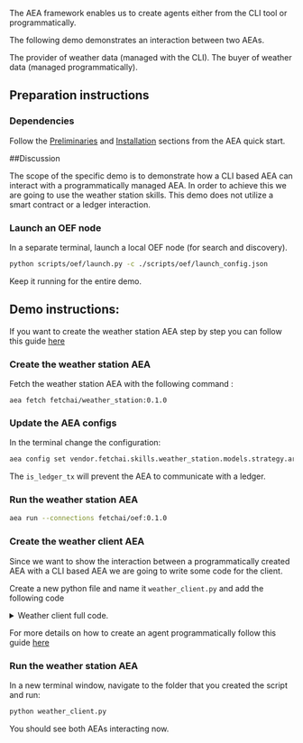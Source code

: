 The AEA framework enables us to create agents either from the CLI tool or programmatically.

The following demo demonstrates an interaction between two AEAs.

The provider of weather data (managed with the CLI).
The buyer of weather data (managed programmatically).

## Preparation instructions

### Dependencies

Follow the <a href="../quickstart/#preliminaries">Preliminaries</a> and <a href="../quickstart/#installation">Installation</a> sections from the AEA quick start.

##Discussion

The scope of the specific demo is to demonstrate how a CLI based AEA can interact with a programmatically managed AEA. In order 
to achieve this we are going to use the weather station skills. 
This demo does not utilize a smart contract or a ledger interaction. 

### Launch an OEF node

In a separate terminal, launch a local OEF node (for search and discovery).
``` bash
python scripts/oef/launch.py -c ./scripts/oef/launch_config.json
```

Keep it running for the entire demo.

## Demo instructions:

If you want to create the weather station AEA step by step you can follow this guide <a href='/weather-skills/'>here</a>

### Create the weather station AEA

Fetch the weather station AEA with the following command :

`aea fetch fetchai/weather_station:0.1.0`

### Update the AEA configs

In the terminal change the configuration:
```bash
aea config set vendor.fetchai.skills.weather_station.models.strategy.args.is_ledger_tx False --type bool
```
The `is_ledger_tx` will prevent the AEA to communicate with a ledger.

### Run the weather station AEA
```bash
aea run --connections fetchai/oef:0.1.0
```

### Create the weather client AEA

Since we want to show the interaction between a programmatically created AEA with a CLI based AEA we are going to write some code for the client.

Create a new python file and name it `weather_client.py` and add the following code

<details><summary>Weather client full code.</summary>

```python
import logging
import os
import time
from threading import Thread
from typing import cast

import yaml

from aea import AEA_DIR
from aea.aea import AEA
from aea.configurations.base import ProtocolConfig, PublicId
from aea.crypto.fetchai import FETCHAI
from aea.crypto.helpers import FETCHAI_PRIVATE_KEY_FILE, _create_fetchai_private_key
from aea.crypto.ledger_apis import LedgerApis
from aea.crypto.wallet import Wallet
from aea.identity.base import Identity
from aea.protocols.base import Protocol
from aea.protocols.default.serialization import DefaultSerializer
from aea.registries.base import Resources
from aea.skills.base import Skill

from packages.fetchai.connections.oef.connection import OEFConnection
from packages.fetchai.protocols.fipa.serialization import FIPASerializer
from packages.fetchai.protocols.oef.serialization import OEFSerializer
from packages.fetchai.skills.weather_client.strategy import Strategy

HOST = "127.0.0.1"
PORT = 10000
ROOT_DIR = os.getcwd()

logger = logging.getLogger("aea")
logging.basicConfig(level=logging.INFO)


def run():
    # Create a private key
    _create_fetchai_private_key()

    # Set up the wallet, identity, oef connection, ledger and (empty) resources
    wallet = Wallet({FETCHAI: FETCHAI_PRIVATE_KEY_FILE})
    identity = Identity("my_aea", address=wallet.addresses.get(FETCHAI))
    oef_connection = OEFConnection(
        address=identity.address, oef_addr=HOST, oef_port=PORT
    )
    ledger_apis = LedgerApis({}, FETCHAI)
    resources = Resources()

    # create the AEA
    my_aea = AEA(
        identity, [oef_connection], wallet, ledger_apis, resources  # stub_connection,
    )

    # Add the default protocol (which is part of the AEA distribution)
    default_protocol_configuration = ProtocolConfig.from_json(
        yaml.safe_load(
            open(os.path.join(AEA_DIR, "protocols", "default", "protocol.yaml"))
        )
    )
    default_protocol = Protocol(
        PublicId.from_str("fetchai/default:0.1.0"),
        DefaultSerializer(),
        default_protocol_configuration,
    )
    resources.protocol_registry.register(
        PublicId.from_str("fetchai/default:0.1.0"), default_protocol
    )

    # Add the oef protocol (which is a package)
    oef_protocol_configuration = ProtocolConfig.from_json(
        yaml.safe_load(
            open(
                os.path.join(
                    os.getcwd(),
                    "packages",
                    "fetchai",
                    "protocols",
                    "oef",
                    "protocol.yaml",
                )
            )
        )
    )
    oef_protocol = Protocol(
        PublicId.from_str("fetchai/oef:0.1.0"),
        OEFSerializer(),
        oef_protocol_configuration,
    )
    resources.protocol_registry.register(
        PublicId.from_str("fetchai/oef:0.1.0"), oef_protocol
    )

    # Add the fipa protocol (which is a package)
    fipa_protocol_configuration = ProtocolConfig.from_json(
        yaml.safe_load(
            open(
                os.path.join(
                    ROOT_DIR,
                    "packages",
                    "fetchai",
                    "protocols",
                    "fipa",
                    "protocol.yaml",
                )
            )
        )
    )
    fipa_protocol = Protocol(
        PublicId.from_str("fetchai/fipa:0.1.0"),
        FIPASerializer(),
        fipa_protocol_configuration,
    )
    resources.protocol_registry.register(
        PublicId.from_str("fetchai/fipa:0.1.0"), fipa_protocol
    )

    # Add the error and weather_station skills
    error_skill = Skill.from_dir(
        os.path.join(AEA_DIR, "skills", "error"), my_aea.context
    )
    weather_skill = Skill.from_dir(
        os.path.join(ROOT_DIR, "packages", "fetchai", "skills", "weather_client"),
        my_aea.context,
    )

    strategy = cast(Strategy, weather_skill.models.get("strategy"))
    strategy.is_ledger_tx = False
    strategy.max_buyer_tx_fee = 100
    strategy.max_row_price = 40

    for skill in [error_skill, weather_skill]:
        resources.add_skill(skill)

    # Set the AEA running in a different thread
    logger.info("STARTING AEA NOW!")
    t = Thread(target=my_aea.start)
    t.start()

    # Let it run long enought to interact with the weather station
    time.sleep(25)

    # Shut down the AEA
    logger.info("STOPPING AEA NOW!")
    my_aea.stop()
    t.join()


if __name__ == "__main__":
    run()

```
</details>

For more details on how to create an agent programmatically follow this guide <a href='/build-aea-programmatically/'>here</a>

### Run the weather station AEA

In a new terminal window, navigate to the folder that you created the script and run:
``` bash
python weather_client.py
```

You should see both AEAs interacting now.
